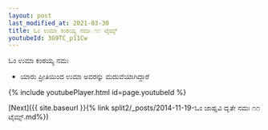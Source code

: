 ```yaml
---
layout: post
last_modified_at: 2021-03-30
title: ಓಂ ಉಮಾ ಕಂಠಯ್ಯ ನಮಃ ೧೧ ಟೈಮ್ಸ್
youtubeId: 3G9TC_p11Cw
---
```

 
 
 ಓಂ ಉಮಾ ಕಂಠಯ್ಯ ನಮಃ  
 
 -  ಯಾರು ಪ್ರೀತಿಯಿಂದ ಉಮಾ ಅವರನ್ನು ಮದುವೆಯಾಗಿದ್ದಾರೆ 
 
  
 
  
 
 
 
 
 
 


{% include youtubePlayer.html id=page.youtubeId %}
 
[Next]({{ site.baseurl }}{% link  split2/_posts/2014-11-19-ಓಂ ಜಾಹ್ನವಿ ದೃತೇ ನಮಃ ೧೧ ಟೈಮ್ಸ್.md%})
 
